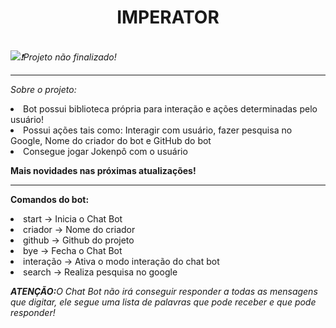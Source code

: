 <h1 text align='center'>IMPERATOR</h1></Br>
<img src='https://www.digiseller.ru/preview/512457/p1_2592147_98896790.gif'
<b><i>❗Projeto não finalizado!</i></b>
<hr>
<p><i>Sobre o projeto:</i></br>
<li> Bot possui biblioteca própria para interação e ações determinadas pelo usuário!
<li> Possui ações tais como: Interagir com usuário, fazer pesquisa no Google, Nome do criador do bot e GitHub do bot 
<li> Consegue jogar Jokenpô com o usuário

<strong>Mais novidades nas próximas atualizações!</strong>

<hr>

<b>Comandos do bot:</b>
<li> start     -> Inicia o Chat Bot
<li> criador   -> Nome do criador
<li> github    -> Github do projeto
<li> bye       -> Fecha o Chat Bot 
<li> interação -> Ativa o modo interação do chat bot
<li> search    -> Realiza pesquisa no google

<b><i>ATENÇÃO:</b>O Chat Bot não irá conseguir responder a todas as mensagens que digitar, ele segue uma lista de palavras que pode receber e que pode responder!</i>
